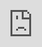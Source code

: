 ```yaml
---
title: "05.05 Lay Out Parts Flat for Laser Cutting"
date: 2020-01-26T23:11:13Z
draft: false
---
```


Once your model is complete and each piece is a separate and labeled component, you are ready to lay your pieces flat to create a DXF toolpath file for the laser cutter.

1. Change to the Manufacture Workspace.
2. Make sure you created a Manufacture Model. This model is like a linked copy of your Design Model. It allows you to lay your pieces flat with out moving your Design Model. This video shows [how to make a Manufacture Model](https://youtu.be/bhVPR4CUOUk).
3. Draw a sketch to represent your plywood or acrylic sheet. Make the dimensions of the sketch the size of your material. If you are using larger plywood or acrylic then draw a larger sketch. If you are using a "remnant" or cutoff piece then draw your sketch to that size.
4. Then use the Arrange command to lay your parts flat.
5. Follow the instructions in [the video](https://youtu.be/jeQPJHHwVN4) to arrange your parts flat.

<figure>

[![Laser Cut Stand CAM Layout](2021-Laser-Cut-Stand-CAM-Layout-Top.png)](2021-Laser-Cut-Stand-CAM-Layout-Top.png)

<figcaption>

Top view of components of laser cut stand flat on plywood.

</figcaption>
<figure>

<div class="video-grid">
<div class="video-card">

### Lay Parts Flat with Arrange for Laser Cutting

<div class="iframe-16-9-container"><iframe class="youTubeIframe" style="position: absolute; top: 0; bottom: 0; left: 0; width: 100%; height: 100%; border: 0; z-index: 1;" src="https://www.youtube.com/embed/jeQPJHHwVN4?rel=0" width="560" height="315" frameborder="0" allowfullscreen="allowfullscreen"></iframe></div>

</div>
</div>
